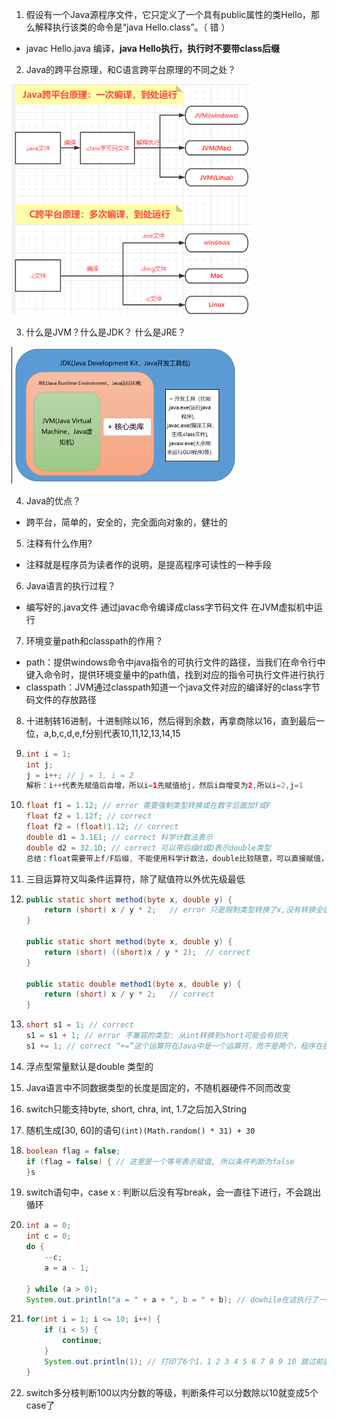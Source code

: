 1. 假设有一个Java源程序文件，它只定义了一个具有public属性的类Hello，那么解释执行该类的命令是“java Hello.class”。（ 错 ）

- javac Hello.java 编译，**java Hello执行，执行时不要带class后缀**

2. Java的跨平台原理，和C语言跨平台原理的不同之处？

<img src="images/java和C跨平台原理.png" alt="java和C跨平台原理" style="zoom: 80%;" />

3. 什么是JVM？什么是JDK？ 什么是JRE？

<img src="images/Java.png" alt="Java" style="zoom: 50%;" />

4. Java的优点？

- 跨平台，简单的，安全的，完全面向对象的，健壮的

5. 注释有什么作用?

- 注释就是程序员为读者作的说明，是提高程序可读性的一种手段

6. Java语言的执行过程？

- 编写好的.java文件    通过javac命令编译成class字节码文件    在JVM虚拟机中运行

7. 环境变量path和classpath的作用？

- path：提供windows命令中java指令的可执行文件的路径，当我们在命令行中键入命令时，提供环境变量中的path值，找到对应的指令可执行文件进行执行
- classpath：JVM通过classpath知道一个java文件对应的编译好的class字节码文件的存放路径

8. 十进制转16进制，十进制除以16，然后得到余数，再拿商除以16，直到最后一位，a,b,c,d,e,f分别代表10,11,12,13,14,15

9. ```java
   int i = 1; 
   int j;
   j = i++; // j = 1, i = 2
   解析：i++代表先赋值后自增，所以i=1先赋值给j，然后i自增变为2,所以i=2,j=1
   ```

10. ```java
    float f1 = 1.12; // error 需要强制类型转换或在数字后面加f或F
    float f2 = 1.12f; // correct 
    float f2 = (float)1.12; // correct
    double d1 = 3.1E1; // correct 科学计数法表示
    double d2 = 32.1D; // correct 可以带后缀d或D表示double类型
    总结：float需要带上f/F后缀, 不能使用科学计数法，double比较随意，可以直接赋值，也可以使用科学计数法，也可以使用D/d后缀
    ```

11. 三目运算符又叫条件运算符，除了赋值符以外优先级最低

12. ```java
    public static short method(byte x, double y) {
        return (short) x / y * 2;	// error 只是限制类型转换了x,没有转换全部
    }
    
    public static short method(byte x, double y) {
        return (short) ((short)x / y * 2);	// correct
    }
    
    public static double method1(byte x, double y) {
        return (short) x / y * 2;	// correct
    }
    ```

13. ```java
    short s1 = 1; // correct
    s1 = s1 + 1; // error 不兼容的类型: 从int转换到short可能会有损失
    s1 += 1; // correct “+=”这个运算符在Java中是一个运算符，而不是两个，程序在执行“+=”时，会自动向高精度进行数据类型转换
    ```

14. 浮点型常量默认是double 类型的

15. Java语言中不同数据类型的长度是固定的，不随机器硬件不同而改变

16. switch只能支持byte, short, chra, int, 1.7之后加入String

17. 随机生成[30, 60]的语句`(int)(Math.random() * 31) + 30`

18. ```java
    boolean flag = false;
    if (flag = false) { // 这里是一个等号表示赋值, 所以条件判断为false
    }s
    ```

19. switch语句中，case x : 判断以后没有写break，会一直往下进行，不会跳出循环

20. ```java
    int a = 0;
    int c = 0;
    do {
        --c;
        a = a - 1;
       
    } while (a > 0);
    System.out.println("a = " + a + ", b = " + b); // dowhile在这执行了一次才跳出循环的，光想着跳出循环了，没想到打印在外面
    ```

21. ```java
    for(int i = 1; i <= 10; i++) {
    	if (i < 5) {
    		continue;
    	}
    	System.out.println(1); // 打印了6个1，1 2 3 4 5 6 7 8 9 10 跳过前面4个，剩下6个打印
    }
    ```

22. switch多分枝判断100以内分数的等级，判断条件可以分数除以10就变成5个case了

